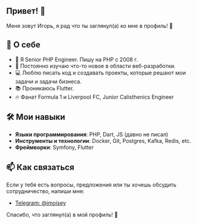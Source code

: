 ## Привет! 👋

Меня зовут Игорь, я рад что ты заглянул(а) ко мне в профиль! 🎉

## 🚀 О себе
- 🌟 Я Senior PHP Engineer. Пишу на PHP c 2008 г.
- 🌱 Постоянно изучаю что-то новое в области веб-разработки.
- 💻 Люблю писать код и создавать проекты, которые решают мои задачи и задачи бизнеса.
- 📚 Проникаюсь Flutter.
- 🔥 Фанат Formula 1 и Liverpool FC, Junior Calisthenics Engineer
  
## 🛠️ Мои навыки
- **Языки программирования**: PHP, Dart, JS (давно не писал)
- **Инструменты и технологии**: Docker, Git, Postgres, Kafka, Redis, etc.
- **Фреймворки**: Symfony, Flutter

## 📫 Как связаться
Если у тебя есть вопросы, предложения или ты хочешь обсудить сотрудничество, напиши мне:
- [Telegram: @imoisey](https://t.me/imoisey)

Спасибо, что заглянул(а) в мой профиль! 🚀

